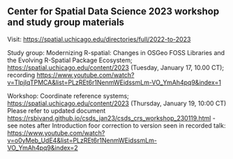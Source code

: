 ## Center for Spatial Data Science 2023 workshop and study group materials

Visit: https://spatial.uchicago.edu/directories/full/2022-to-2023

Study group: Modernizing R-spatial: Changes in OSGeo FOSS Libraries and the Evolving R-Spatial Package Ecosystem; https://spatial.uchicago.edu/content/2023 (Tuesday, January 17, 10.00 CT); recording https://www.youtube.com/watch?v=TlpjIqTPMCA&list=PLzREt6r1NenmWEidssmLm-VO_YmAh4pq9&index=1

Workshop: Coordinate reference systems; https://spatial.uchicago.edu/content/2023 (Thursday, January 19, 10:00 CT) Please refer to updated document https://rsbivand.github.io/csds_jan23/csds_crs_workshop_230119.html - see notes after Introduction foor correction to version seen in recorded talk: https://www.youtube.com/watch?v=o0yMeb_UdE4&list=PLzREt6r1NenmWEidssmLm-VO_YmAh4pq9&index=2


